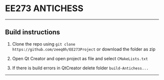 # **EE273 ANTICHESS**
---
## **Build instructions**
1. Clone the repo using `git clone https://github.com/zeeq0h/EE273Project`
or download the folder as zip

2. Open Qt Creator and open project as file and select `CMakeLists.txt`

3. If there is build errors in QtCreator delete folder `build-Antichess...`

---
